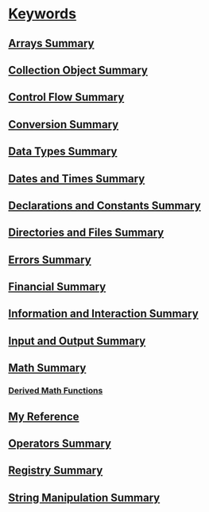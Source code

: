 # [Keywords](index.md)
## [Arrays Summary](arrays-summary.md)
## [Collection Object Summary](collection-object-summary.md)
## [Control Flow Summary](control-flow-summary.md)
## [Conversion Summary](conversion-summary.md)
## [Data Types Summary](data-types-summary.md)
## [Dates and Times Summary](dates-and-times-summary.md)
## [Declarations and Constants Summary](declarations-and-constants-summary.md)
## [Directories and Files Summary](directories-and-files-summary.md)
## [Errors Summary](errors-summary.md)
## [Financial Summary](financial-summary.md)
## [Information and Interaction Summary](information-and-interaction-summary.md)
## [Input and Output Summary](input-and-output-summary.md)
## [Math Summary](math-summary.md)
### [Derived Math Functions](derived-math-functions.md)
## [My Reference](my-reference.md)
## [Operators Summary](operators-summary.md)
## [Registry Summary](registry-summary.md)
## [String Manipulation Summary](string-manipulation-summary.md)
